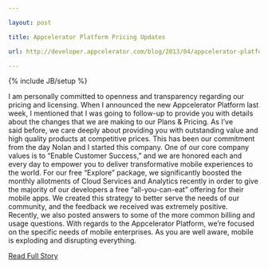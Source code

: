 ---
layout: post
title: Appcelerator Platform Pricing Updates
url: http://developer.appcelerator.com/blog/2013/04/appcelerator-platform-pricing-updates.html
---
{% include JB/setup %}
<p>  I am personally committed to openness and transparency regarding our pricing and licensing.  When I announced the new Appcelerator Platform last week, I mentioned that I was going to follow-up to provide you with details about the changes that we are making to our Plans & Pricing.  As I’ve said before, we care deeply about providing you with outstanding value and high quality products at competitive prices.  This has been our commitment from the day Nolan and I started this company.  One of our core company values is to “Enable Customer Success,” and we are honored each and every day to empower you to deliver transformative mobile experiences to the world.  For our free “Explore” package, we significantly boosted the monthly allotments of Cloud Services and Analytics recently in order to give the majority of our developers a free “all-you-can-eat” offering for their mobile apps.  We created this strategy to better serve the needs of our community, and the feedback we received was extremely positive.  Recently, we also posted answers to some of the more common billing and usage questions.  With regards to the Appcelerator Platform, we’re focused on the specific needs of mobile enterprises.  As you are well aware, mobile is exploding and disrupting everything.<br />
<p><a href="http://developer.appcelerator.com/blog/2013/04/appcelerator-platform-pricing-updates.html">Read Full Story</a></p>
